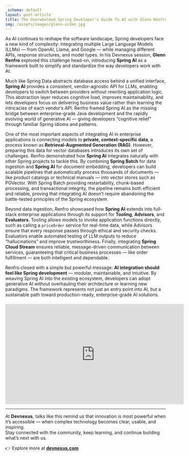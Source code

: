 ```yaml
---
_schema: default
layout: post-article
title: The Overwhelmed Spring Developer's Guide To AI with Glenn Renfro
img: /assets/images/glenn-video.jpg
---
```


As AI continues to reshape the software landscape, Spring developers face a new kind of complexity: integrating multiple Large Language Models (LLMs) — from OpenAI, Llama, and Google — while managing different APIs, response structures, and model types. In his Devnexus session, **Glenn Renfro** explored this challenge head-on, introducing **Spring AI** as a framework built to simplify and standardize the way developers work with AI. 

Much like Spring Data abstracts database access behind a unified interface, **Spring AI** provides a consistent, vendor-agnostic API for LLMs, enabling developers to switch between providers without rewriting application logic. This abstraction layer reduces cognitive load, improves maintainability, and lets developers focus on delivering business value rather than learning the intricacies of each vendor’s API. Renfro framed Spring AI as the missing bridge between enterprise-grade Java development and the rapidly evolving world of generative AI — giving developers “cognitive relief” through familiar Spring idioms and patterns.

One of the most important aspects of integrating AI in enterprise applications is connecting models to **private, context-specific data**, a process known as **Retrieval-Augmented Generation (RAG)**. However, preparing this data for vector databases introduces its own set of challenges. Renfro demonstrated how **Spring AI** integrates naturally with other Spring projects to tackle this. By combining **Spring Batch** for data ingestion and **Spring AI** for document embedding, developers can build scalable pipelines that automatically process thousands of documents — like product catalogs or technical manuals — into vector stores such as PGVector. With Spring Batch providing restartability, chunk-based processing, and transactional integrity, the pipeline remains both efficient and reliable, proving that integrating AI doesn’t require abandoning the battle-tested principles of the Spring ecosystem.

Beyond data ingestion, Renfro showcased how **Spring AI** extends into full-stack enterprise applications through its support for **Tooling**, **Advisors**, and **Evaluators**. Tooling allows models to invoke application functions directly, such as calling a `priceOrder` service for real-time data, while Advisors ensure that every response passes through ethical and security checks. Evaluators enable automated testing of LLM outputs to reduce “hallucinations” and improve trustworthiness. Finally, integrating **Spring Cloud Stream** ensures reliable, message-driven communication between services, guaranteeing that critical business processes — like order fulfillment — are both intelligent and dependable.

Renfro closed with a simple but powerful message: **AI integration should feel like Spring development** — modular, maintainable, and intuitive. By weaving Spring AI into the existing ecosystem, developers can adopt generative AI without overhauling their architecture or learning new paradigms. The framework represents not just an entry point into AI, but a sustainable path toward production-ready, enterprise-grade AI solutions.

<div style="margin-top: 1.5em;">
<iframe width="560" height="315" src="https://www.youtube.com/embed/nM38lh0wj68" title="Devnexus 2025 - The Overwhelmed Spring Developer's Guide to AI: Abstraction, Integration, and Cognitive Relief" frameborder="0" allowfullscreen></iframe>
</div>

---

At **Devnexus**, talks like this remind us that innovation is most powerful when it’s accessible — when complex technology becomes clear, usable, and inspiring.  
Stay connected with the community, keep learning, and continue building what’s next with us.  

👉 Explore more at [**devnexus.com**](https://devnexus.com)
